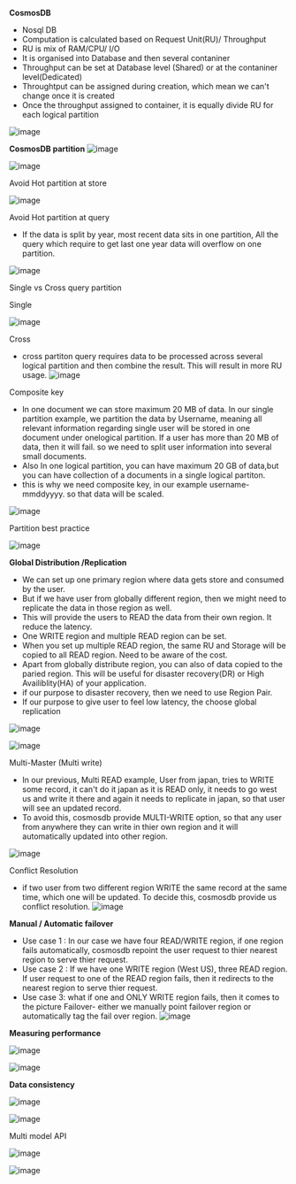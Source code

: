 **CosmosDB**

* Nosql DB
* Computation is calculated based on Request Unit(RU)/ Throughput
* RU is mix of RAM/CPU/ I/O
* It is organised into Database and then several contaniner
* Throughput can be set at Database level (Shared) or at the contaniner level(Dedicated)
* Throughtput can be assigned during creation, which mean we can't change once it is created
* Once the throughput assigned to container, it is equally divide RU for each logical partition

![image](https://user-images.githubusercontent.com/38088886/110902123-43c12400-82fd-11eb-8e8f-716ee7d782b2.png)


**CosmosDB partition**
![image](https://user-images.githubusercontent.com/38088886/110900838-4de22300-82fb-11eb-98de-da2c3778da27.png)


![image](https://user-images.githubusercontent.com/38088886/110900706-18d5d080-82fb-11eb-9ef2-8e097b4b6641.png)

Avoid Hot partition at store

![image](https://user-images.githubusercontent.com/38088886/110902754-45d7b280-82fe-11eb-80ad-f602d8082379.png)

Avoid Hot partition at query
* If the data is split by year, most recent data sits in one partition, All the query which require to get last one year data will overflow on one partition.

![image](https://user-images.githubusercontent.com/38088886/110903155-ec23b800-82fe-11eb-8a1c-9303ad18c3e9.png)

Single vs Cross query partition

Single

![image](https://user-images.githubusercontent.com/38088886/110903397-4a509b00-82ff-11eb-9aac-61642a88716e.png)

Cross
* cross partiton query requires data to be processed across several logical partition and then combine the result. This will result in more RU usage.
![image](https://user-images.githubusercontent.com/38088886/110903627-a3203380-82ff-11eb-8ae3-a42bb60f1eff.png)


Composite key

* In one document we can store maximum 20 MB of data. In our single partition example, we partition the data by Username, meaning all relevant information regarding single user will be stored in one document under onelogical partition. If a user has more than 20 MB of data, then it will fail. so we need to split user information into several small documents.
* Also In one logical partition, you can have maximum 20 GB of data,but you can have collection of a documents in a single logical partiton.
* this is why we need composite key, in our example username-mmddyyyy. so that data will be scaled.

![image](https://user-images.githubusercontent.com/38088886/111015794-75d89180-83a2-11eb-85f8-3894c1201c3a.png)


Partition best practice

![image](https://user-images.githubusercontent.com/38088886/111016071-c3093300-83a3-11eb-8dde-7523ebe951fa.png)

**Global Distribution /Replication**

* We can set up one primary region where data gets store and consumed by the user.
* But if we have user from globally different region, then we might need to replicate the data in those region as well.
* This will provide the users to READ the data from their own region. It reduce the latency.
* One WRITE region and multiple READ region can be set.
* When you set up multiple READ region, the same RU and Storage will be copied to all READ region. Need to be aware of the cost.
* Apart from globally distribute region, you can also of data copied to the paried region. This will be useful for disaster recovery(DR) or High Availiblity(HA) of your application.
* if our purpose to disaster recovery, then we need to use Region Pair.
* If our purpose to give user to feel low latency, the choose global replication

![image](https://user-images.githubusercontent.com/38088886/111016711-5132e880-83a7-11eb-83fc-701b6f297dde.png)


![image](https://user-images.githubusercontent.com/38088886/111016477-298f5080-83a6-11eb-836b-b1cb32abd031.png)


Multi-Master (Multi write)

* In our previous, Multi READ example, User from japan, tries to WRITE some record, it can't do it japan as it is READ only, it needs to go west us and write it there and again it needs to replicate in japan, so that user will see an updated record.
* To avoid this, cosmosdb provide MULTI-WRITE option, so that any user from anywhere they can write in thier own region and it will automatically updated into other region.

![image](https://user-images.githubusercontent.com/38088886/111016902-46c51e80-83a8-11eb-8e37-2b5447ebefcc.png)

Conflict Resolution

* if two user from two different region WRITE the same record at the same time, which one will be updated. To decide this, cosmosdb provide us conflict resolution.
![image](https://user-images.githubusercontent.com/38088886/111017144-80e2f000-83a9-11eb-9500-62147e393244.png)
 
 **Manual / Automatic failover**
 
 * Use case 1 : In our case we have four READ/WRITE region, if one region fails automatically, cosmosdb repoint the user request to thier nearest region to serve thier request.
 * Use case 2 : If we have one WRITE region (West US), three READ region. If user request to one of the READ region fails, then it redirects to the nearest region to serve thier request.
 * Use case 3: what if one and ONLY WRITE region fails, then it comes to the picture Failover- either we manually point failover region or automatically tag the fail over region.
 ![image](https://user-images.githubusercontent.com/38088886/111017425-57c35f00-83ab-11eb-8896-fd8ab726f04a.png)
 

**Measuring performance**

![image](https://user-images.githubusercontent.com/38088886/111017911-05d00880-83ae-11eb-8c41-e1650b4519df.png)

![image](https://user-images.githubusercontent.com/38088886/111018083-dbcb1600-83ae-11eb-9493-1e8be2e12947.png)


**Data consistency**

![image](https://user-images.githubusercontent.com/38088886/111018519-1e8ded80-83b1-11eb-83fb-bdf2e0402ee0.png)

![image](https://user-images.githubusercontent.com/38088886/111018547-5a28b780-83b1-11eb-8ff5-1e933d8d8c94.png)

Multi model API

![image](https://user-images.githubusercontent.com/38088886/111018642-e2a75800-83b1-11eb-99d6-6513b0a3e1da.png)

![image](https://user-images.githubusercontent.com/38088886/111018723-6d885280-83b2-11eb-8b31-12835558a65d.png)










